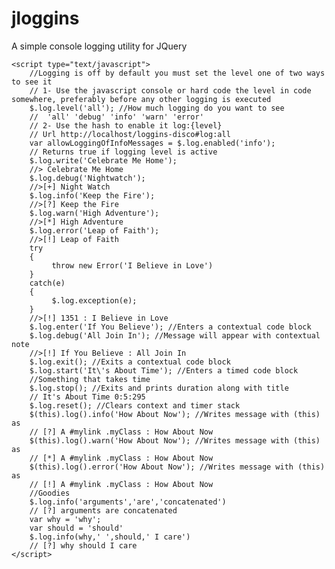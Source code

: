 jloggins
========

A simple console logging utility for JQuery

	<script type="text/javascript">
		//Logging is off by default you must set the level one of two ways to see it
		// 1- Use the javascript console or hard code the level in code somewhere, preferably before any other logging is executed
		$.log.level('all'); //How much logging do you want to see
		//  'all' 'debug' 'info' 'warn' 'error'
		// 2- Use the hash to enable it log:{level}
		// Url http://localhost/loggins-disco#log:all
		var allowLoggingOfInfoMessages = $.log.enabled('info');
		// Returns true if logging level is active
		$.log.write('Celebrate Me Home'); 
		//> Celebrate Me Home
		$.log.debug('Nightwatch'); 
		//>[+] Night Watch
		$.log.info('Keep the Fire'); 
		//>[?] Keep the Fire
		$.log.warn('High Adventure'); 
		//>[*] High Adventure
		$.log.error('Leap of Faith'); 
		//>[!] Leap of Faith
		try
		{
			 throw new Error('I Believe in Love')
		}
		catch(e)
		{
			 $.log.exception(e);
		}
		//>[!] 1351 : I Believe in Love
		$.log.enter('If You Believe'); //Enters a contextual code block
		$.log.debug('All Join In'); //Message will appear with contextual note 
		//>[!] If You Believe : All Join In
		$.log.exit(); //Exits a contextual code block
		$.log.start('It\'s About Time'); //Enters a timed code block
		//Something that takes time
		$.log.stop(); //Exits and prints duration along with title
		// It's About Time 0:5:295
		$.log.reset(); //Clears context and timer stack
		$(this).log().info('How About Now'); //Writes message with (this) as 
		// [?] A #mylink .myClass : How About Now
		$(this).log().warn('How About Now'); //Writes message with (this) as 
		// [*] A #mylink .myClass : How About Now
		$(this).log().error('How About Now'); //Writes message with (this) as 
		// [!] A #mylink .myClass : How About Now
		//Goodies
		$.log.info('arguments','are','concatenated')
		// [?] arguments are concatenated
		var why = 'why';
		var should = 'should'
		$.log.info(why,' ',should,' I care')
		// [?] why should I care
	</script>